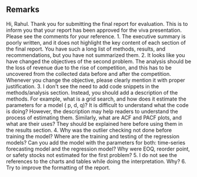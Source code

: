 ## Remarks

Hi, Rahul. Thank you for submitting the final report for evaluation. This is to inform you that your report has been approved for the viva presentation. Please see the comments for your reference. 1. The executive summary is poorly written, and it does not highlight the key content of each section of the final report. You have such a long list of methods, results, and recommendations, but you have not summarized them. 2. It looks like you have changed the objectives of the second problem. The analysis should be the loss of revenue due to the rise of competition, and this has to be uncovered from the collected data before and after the competition. Whenever you change the objective, please clearly mention it with proper justification. 3. I don't see the need to add code snippets in the methods/analysis section. Instead, you should add a description of the methods. For example, what is a grid search, and how does it estimate the parameters for a model ( p, d, q)? It is difficult to understand what the code is doing? However, the description may help readers to understand the process of estimating them. Similarly, what are ACF and PACF plots, and what are their uses? They should be explained here before using them in the results section. 4. Why was the outlier checking not done before training the model? Where are the training and testing of the regression models? Can you add the model with the parameters for both: time-series forecasting model and the regression model? Why were EOQ, reorder point, or safety stocks not estimated for the first problem? 5. I do not see the references to the charts and tables while doing the interpretation. Why? 6. Try to improve the formatting of the report.